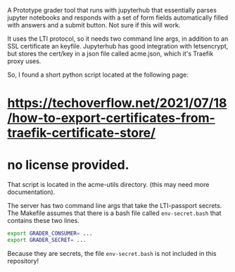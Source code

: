 A Prototype grader tool that runs with jupyterhub that essentially
parses jupyter notebooks and responds with a set of form fields
automatically filled with answers and a submit button. Not sure if
this will work.

It uses the LTI protocol, so it needs two command line args, in
addition to an SSL certificate an keyfile.  Jupyterhub has good
integration with letsencrypt, but stores the cert/key in a json file
called acme.json, which it's Traefik proxy uses.

So, I found a short python script located at the following page:

# https://techoverflow.net/2021/07/18/how-to-export-certificates-from-traefik-certificate-store/
# no license provided.

That script is located in the acme-utils directory. (this may need
more documentation).

The server has two command line args that take the LTI-passport
secrets. The Makefile assumes that there is a bash file called
`env-secret.bash` that contains these two lines.

```bash
export GRADER_CONSUMER= ... 
export GRADER_SECRET= ...
```

Because they are secrets, the file `env-secret.bash` is not included
in this repository!
